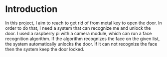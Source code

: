 # Introduction

In this project, I aim to reach to get rid of from metal key to open the door. In order to do that, I need a system that can recognize me and unlock the door. I used a raspberry pi with a camera module, which can run a face recognition algorithm. If the algorithm recognizes the face on the given list, the system automatically unlocks the door. If it can not recognize the face then the system keep the door locked.



